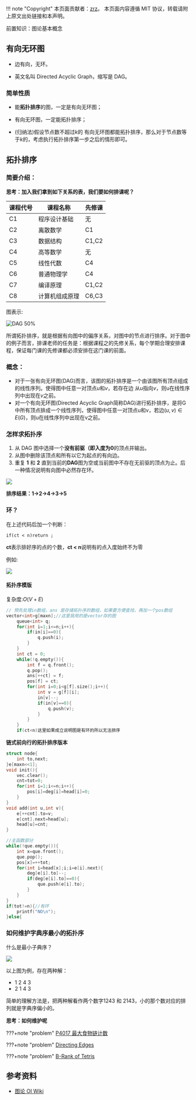 !!! note "Copyright"
    本页面贡献者：[zrz](https://github.com/BehindShadow)。
    本页面内容遵循 MIT 协议，转载请附上原文出处链接和本声明。


前置知识：图论基本概念
## 有向无环图

- 边有向，无环。

- 英文名叫 Directed Acyclic Graph，缩写是 DAG。

### 简单性质

- 能**拓扑排序**的图，一定是有向无环图；

- 有向无环图，一定能拓扑排序；

- (归纳法)假设节点数不超过$k$的 有向无环图都能拓扑排序，那么对于节点数等于$k$的，考虑执行拓扑排序第一步之后的情形即可。

## 拓扑排序

### 简要介绍：

**思考：加入我们拿到如下关系的表，我们要如何排课呢？**


课程代号|课程名称|先修课
---|---|---
C1|程序设计基础|无
C2|离散数学|C1
C3|数据结构|C1,C2
C4|高等数学|无
C5|线性代数|C4
C6|普通物理学|C4
C7|编译原理|C1,C2
C8|计算机组成原理|C6,C3

图表示:

![DAG 50%](./img/DAG.jpg)

所谓拓扑排序，就是根据有向图中的偏序关系，对图中的节点进行排序。对于图中的例子而言，排课老师的任务是：根据课程之的先修关系，每个学期合理安排课程，保证每门课的先修课都必须安排在这门课的前面。

### 概念：
- 对于一张有向无环图(DAG)而言，该图的拓扑排序是一个由该图所有顶点组成的线性序列。使得图中任意一对顶点$u$和$v$，若存在边 从$u$指向$v$，则u在线性序列中出现在$v$之前。
- 对一个有向无环图(Directed Acyclic Graph简称DAG)进行拓扑排序，是将G中所有顶点排成一个线性序列，使得图中任意一对顶点u和v，若边$(u,v) \in E(G)$，则u在线性序列中出现在v之前。

###  怎样求拓扑序

1. 从 DAG 图中选择一个**没有前驱（即入度为0**的顶点并输出。
2. 从图中删除该顶点和所有以它为起点的有向边。
3. 重复 **1** 和 **2** 直到当前的**DAG**图为空或当前图中不存在无前驱的顶点为止。后一种情况说明有向图中必然存在环。

![](./img/TopSort1.png)

**排序结果：1->2->4->3->5**

### 环？

在上述代码后加一个判断：

```
if(ct < n)return ;
```
**ct**表示排好序的点的个数，**ct < n**说明有的点入度始终不为零

例如:

![](./img/TopSort2.png)

#### 拓扑序模版

复杂度:$O(V+E)$

```cpp
// 预先处理in数组，ans 是存储拓扑序的数组，如果要方便查找，再加一个pos数组
vector<int>g[maxn];//这里我用的是vector存的图
	queue<int> q;
	for(int i=1;i<=n;i++){
		if(in[i]==0){
			q.push(i);
		}
	}
	int ct = 0;
	while(!q.empty()){
		int f = q.front();
		q.pop();
		ans[++ct] = f;
		pos[f] = ct;
		for(int i=0;i<g[f].size();i++){
			int v = g[f][i];
			in[v]--;
			if(in[v]==0){
				q.push(v);
			}
		}
	}
	if(ct<n)这里如果成立说明图是有环的所以无法排序
```

**链式前向行的拓扑排序版本**
```c++
struct node{
    int to,next;
}e[maxn<<1];
void init(){
    vec.clear();
    cnt=tot=0;
    for(int i=1;i<=n;i++){
        pos[i]=deg[i]=head[i]=0;
    }
}
void add(int u,int v){
    e[++cnt].to=v;
    e[cnt].next=head[u];
    head[u]=cnt;
}

//主函数部分
while(!que.empty()){    
    int x=que.front();
    que.pop();
    pos[x]=++tot;
    for(int i=head[x];i;i=e[i].next){
        deg[e[i].to]--;
        if(deg[e[i].to]==0){
            que.push(e[i].to);
        }
    }
}
if(tot!=n){//有环
    printf("NO\n");
}else{

```


### 如何维护字典序最小的拓扑序

什么是最小子典序？

![](./img/TopSort3.jpg)

以上图为例，存在两种解：

- 1 2 4 3
- 2 1 4 3

简单的理解方法是，把两种解看作两个数字1243 和 2143，小的那个数对应的排列就是字典序偏小的。

**思考：如何维护呢**


???+note "problem"
	[P4017 最大食物链计数](https://www.luogu.com.cn/problem/P4017)

???+note "problem"
	[Directing Edges](https://vjudge.net/problem/CodeForces-1385E)

???+note "problem"
	[B-Rank of Tetris](https://vjudge.net/contest/399479#problem/B)
	
## 参考资料
- [图论 OI Wiki](https://oi-wiki.org/graph/mst/)